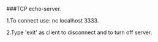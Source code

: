 ###TCP echo-server.

1.To connect use: nc localhost 3333.

2.Type 'exit' as client to disconnect and to turn off server.